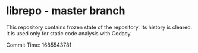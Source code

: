 # librepo - master branch

This repository contains frozen state of the repository.
Its history is cleared. It is used only for static code
analysis with Codacy.

Commit Time: 1685543781